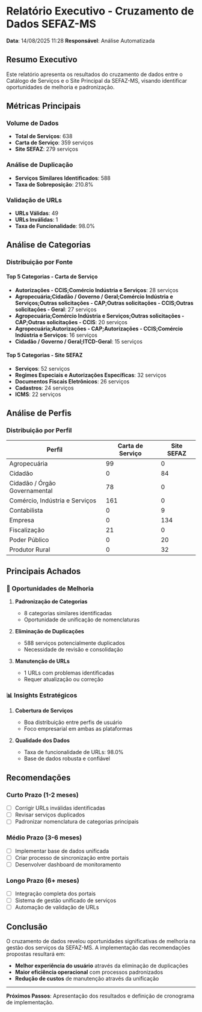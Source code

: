 
# Relatório Executivo - Cruzamento de Dados SEFAZ-MS

**Data**: 14/08/2025 11:28
**Responsável**: Análise Automatizada

## Resumo Executivo

Este relatório apresenta os resultados do cruzamento de dados entre o Catálogo de Serviços e o Site Principal da SEFAZ-MS, visando identificar oportunidades de melhoria e padronização.

## Métricas Principais

### Volume de Dados
- **Total de Serviços**: 638
- **Carta de Serviço**: 359 serviços
- **Site SEFAZ**: 279 serviços

### Análise de Duplicação
- **Serviços Similares Identificados**: 588
- **Taxa de Sobreposição**: 210.8%

### Validação de URLs
- **URLs Válidas**: 49
- **URLs Inválidas**: 1
- **Taxa de Funcionalidade**: 98.0%

## Análise de Categorias

### Distribuição por Fonte

#### Top 5 Categorias - Carta de Serviço
- **Autorizações - CCIS;Comércio Indústria e Serviços**: 28 serviços
- **Agropecuária;Cidadão / Governo / Geral;Comércio Indústria e Serviços;Outras solicitações - CAP;Outras solicitações - CCIS;Outras solicitações - Geral**: 27 serviços
- **Agropecuária;Comércio Indústria e Serviços;Outras solicitações - CAP;Outras solicitações - CCIS**: 20 serviços
- **Agropecuária;Autorizações - CAP;Autorizações - CCIS;Comércio Indústria e Serviços**: 16 serviços
- **Cidadão / Governo / Geral;ITCD-Geral**: 15 serviços

#### Top 5 Categorias - Site SEFAZ
- **Serviços**: 52 serviços
- **Regimes Especiais e Autorizações Específicas**: 32 serviços
- **Documentos Fiscais Eletrônicos**: 26 serviços
- **Cadastros**: 24 serviços
- **ICMS**: 22 serviços

## Análise de Perfis

### Distribuição por Perfil

| Perfil | Carta de Serviço | Site SEFAZ |
|--------|------------------|------------|
| Agropecuária | 99 | 0 |
| Cidadão | 0 | 84 |
| Cidadão / Órgão Governamental | 78 | 0 |
| Comércio, Indústria e Serviços | 161 | 0 |
| Contabilista | 0 | 9 |
| Empresa | 0 | 134 |
| Fiscalização | 21 | 0 |
| Poder Público | 0 | 20 |
| Produtor Rural | 0 | 32 |


## Principais Achados

### 🎯 Oportunidades de Melhoria

1. **Padronização de Categorias**
   - 8 categorias similares identificadas
   - Oportunidade de unificação de nomenclaturas

2. **Eliminação de Duplicações**
   - 588 serviços potencialmente duplicados
   - Necessidade de revisão e consolidação

3. **Manutenção de URLs**
   - 1 URLs com problemas identificadas
   - Requer atualização ou correção

### 📊 Insights Estratégicos

1. **Cobertura de Serviços**
   - Boa distribuição entre perfis de usuário
   - Foco empresarial em ambas as plataformas

2. **Qualidade dos Dados**
   - Taxa de funcionalidade de URLs: 98.0%
   - Base de dados robusta e confiável

## Recomendações

### Curto Prazo (1-2 meses)
- [ ] Corrigir URLs inválidas identificadas
- [ ] Revisar serviços duplicados
- [ ] Padronizar nomenclatura de categorias principais

### Médio Prazo (3-6 meses)
- [ ] Implementar base de dados unificada
- [ ] Criar processo de sincronização entre portais
- [ ] Desenvolver dashboard de monitoramento

### Longo Prazo (6+ meses)
- [ ] Integração completa dos portais
- [ ] Sistema de gestão unificado de serviços
- [ ] Automação de validação de URLs

## Conclusão

O cruzamento de dados revelou oportunidades significativas de melhoria na gestão dos serviços da SEFAZ-MS. A implementação das recomendações propostas resultará em:

- **Melhor experiência do usuário** através da eliminação de duplicações
- **Maior eficiência operacional** com processos padronizados
- **Redução de custos** de manutenção através da unificação

---

**Próximos Passos**: Apresentação dos resultados e definição de cronograma de implementação.
